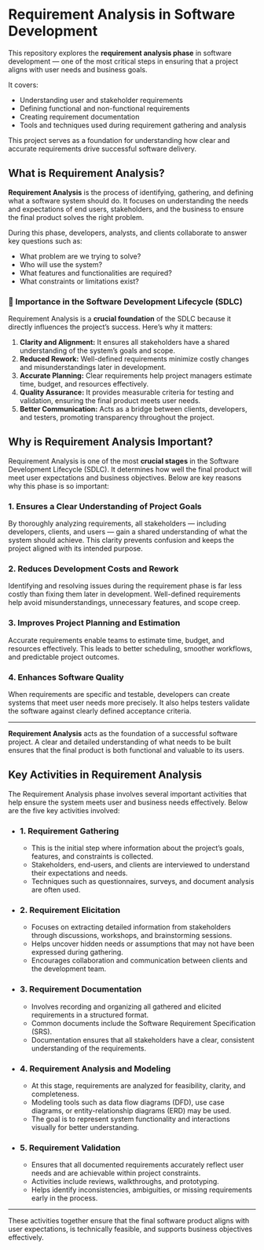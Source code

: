 # Requirement Analysis in Software Development

This repository explores the **requirement analysis phase** in software development — one of the most critical steps in ensuring that a project aligns with user needs and business goals.

It covers:
- Understanding user and stakeholder requirements
- Defining functional and non-functional requirements
- Creating requirement documentation
- Tools and techniques used during requirement gathering and analysis

This project serves as a foundation for understanding how clear and accurate requirements drive successful software delivery.

## What is Requirement Analysis?

**Requirement Analysis** is the process of identifying, gathering, and defining what a software system should do. It focuses on understanding the needs and expectations of end users, stakeholders, and the business to ensure the final product solves the right problem.

During this phase, developers, analysts, and clients collaborate to answer key questions such as:
- What problem are we trying to solve?
- Who will use the system?
- What features and functionalities are required?
- What constraints or limitations exist?

### 🔹 Importance in the Software Development Lifecycle (SDLC)

Requirement Analysis is a **crucial foundation** of the SDLC because it directly influences the project’s success. Here’s why it matters:

1. **Clarity and Alignment:** It ensures all stakeholders have a shared understanding of the system’s goals and scope.
2. **Reduced Rework:** Well-defined requirements minimize costly changes and misunderstandings later in development.
3. **Accurate Planning:** Clear requirements help project managers estimate time, budget, and resources effectively.
4. **Quality Assurance:** It provides measurable criteria for testing and validation, ensuring the final product meets user needs.
5. **Better Communication:** Acts as a bridge between clients, developers, and testers, promoting transparency throughout the project.

## Why is Requirement Analysis Important?

Requirement Analysis is one of the most **crucial stages** in the Software Development Lifecycle (SDLC). It determines how well the final product will meet user expectations and business objectives. Below are key reasons why this phase is so important:

### 1. Ensures a Clear Understanding of Project Goals
By thoroughly analyzing requirements, all stakeholders — including developers, clients, and users — gain a shared understanding of what the system should achieve. This clarity prevents confusion and keeps the project aligned with its intended purpose.

### 2. Reduces Development Costs and Rework
Identifying and resolving issues during the requirement phase is far less costly than fixing them later in development. Well-defined requirements help avoid misunderstandings, unnecessary features, and scope creep.

### 3. Improves Project Planning and Estimation
Accurate requirements enable teams to estimate time, budget, and resources effectively. This leads to better scheduling, smoother workflows, and predictable project outcomes.

### 4. Enhances Software Quality
When requirements are specific and testable, developers can create systems that meet user needs more precisely. It also helps testers validate the software against clearly defined acceptance criteria.

---

**Requirement Analysis** acts as the foundation of a successful software project. A clear and detailed understanding of what needs to be built ensures that the final product is both functional and valuable to its users.

## Key Activities in Requirement Analysis

The Requirement Analysis phase involves several important activities that help ensure the system meets user and business needs effectively. Below are the five key activities involved:

- ### **1. Requirement Gathering**
    - This is the initial step where information about the project’s goals, features, and constraints is collected.
    - Stakeholders, end-users, and clients are interviewed to understand their expectations and needs.
    - Techniques such as questionnaires, surveys, and document analysis are often used.

- ### **2. Requirement Elicitation**
    - Focuses on extracting detailed information from stakeholders through discussions, workshops, and brainstorming sessions.
    - Helps uncover hidden needs or assumptions that may not have been expressed during gathering.
    - Encourages collaboration and communication between clients and the development team.

- ### **3. Requirement Documentation**
    - Involves recording and organizing all gathered and elicited requirements in a structured format.
    - Common documents include the Software Requirement Specification (SRS).
    - Documentation ensures that all stakeholders have a clear, consistent understanding of the requirements.

- ### **4. Requirement Analysis and Modeling**
    - At this stage, requirements are analyzed for feasibility, clarity, and completeness.
    - Modeling tools such as data flow diagrams (DFD), use case diagrams, or entity-relationship diagrams (ERD) may be used.
    - The goal is to represent system functionality and interactions visually for better understanding.

- ### **5. Requirement Validation**
    - Ensures that all documented requirements accurately reflect user needs and are achievable within project constraints.
    - Activities include reviews, walkthroughs, and prototyping.
    - Helps identify inconsistencies, ambiguities, or missing requirements early in the process.

---

These activities together ensure that the final software product aligns with user expectations, is technically feasible, and supports business objectives effectively.

